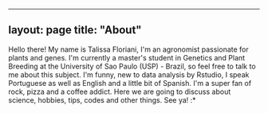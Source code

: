 ----
layout: page
title: "About"
----
Hello there! My name is Talissa Floriani, I'm an agronomist passionate for plants and genes. I'm currently a master's student in Genetics and Plant Breeding at the University of Sao Paulo (USP) - Brazil, so feel free to talk to me about this subject. I'm funny, new to data analysis by Rstudio, I speak Portuguese as well as English and a little bit of Spanish. I'm a super fan of rock, pizza and a coffee addict. Here we are going to discuss about science, hobbies, tips, codes and other things. See ya! :*

